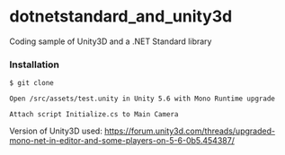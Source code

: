 # dotnetstandard_and_unity3d
Coding sample of Unity3D and a .NET Standard library

### Installation

```
$ git clone

Open /src/assets/test.unity in Unity 5.6 with Mono Runtime upgrade

Attach script Initialize.cs to Main Camera
```

Version of Unity3D used: https://forum.unity3d.com/threads/upgraded-mono-net-in-editor-and-some-players-on-5-6-0b5.454387/


